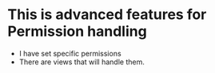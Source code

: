 # This is advanced features for Permission handling

* I have set specific permissions
* There are views that will handle them.
